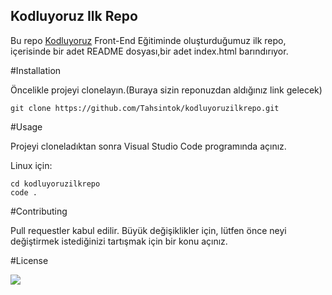 ## Kodluyoruz Ilk Repo

Bu repo [Kodluyoruz](https://kodluyoruz.org/) Front-End Eğitiminde oluşturduğumuz ilk repo, içerisinde bir adet README dosyası,bir adet index.html barındırıyor.

#Installation

Öncelikle projeyi clonelayın.(Buraya sizin reponuzdan aldığınız link gelecek)

``` 
git clone https://github.com/Tahsintok/kodluyoruzilkrepo.git
```

#Usage

Projeyi cloneladıktan sonra Visual Studio Code programında açınız.

Linux için:

```
cd kodluyoruzilkrepo
code . 
```

#Contributing

Pull requestler kabul edilir. Büyük değişiklikler için, lütfen önce neyi değiştirmek istediğinizi tartışmak için bir konu açınız.

#License

![](license)


